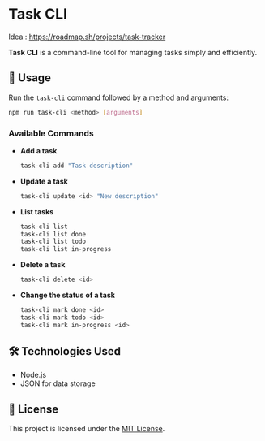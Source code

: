 # Task CLI
Idea : https://roadmap.sh/projects/task-tracker

**Task CLI** is a command-line tool for managing tasks simply and efficiently.

## 🚀 Usage

Run the `task-cli` command followed by a method and arguments:

```sh
npm run task-cli <method> [arguments]
```

### Available Commands

- **Add a task**  
  ```sh
  task-cli add "Task description"
  ```

- **Update a task**  
  ```sh
  task-cli update <id> "New description"
  ```

- **List tasks**  
  ```sh
  task-cli list
  task-cli list done
  task-cli list todo
  task-cli list in-progress
  ```

- **Delete a task**  
  ```sh
  task-cli delete <id>
  ```

- **Change the status of a task**  
  ```sh
  task-cli mark done <id>
  task-cli mark todo <id>
  task-cli mark in-progress <id>
  ```

## 🛠 Technologies Used

- Node.js
- JSON for data storage

## 📜 License

This project is licensed under the [MIT License](LICENSE).
